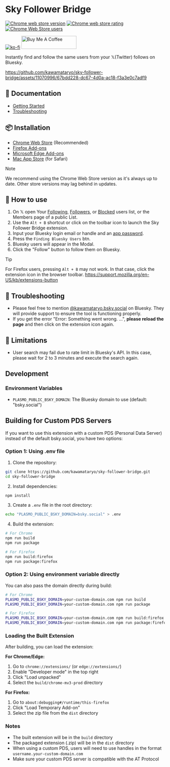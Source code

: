# Sky Follower Bridge

<a href="https://chrome.google.com/webstore/detail/sky-follower-bridge/behhbpbpmailcnfbjagknjngnfdojpko"><img alt="Chrome web store version" src="https://img.shields.io/chrome-web-store/v/behhbpbpmailcnfbjagknjngnfdojpko.svg"></a>
<a href="https://chrome.google.com/webstore/detail/sky-follower-bridge/behhbpbpmailcnfbjagknjngnfdojpko"><img alt="Chrome web store rating" src="https://img.shields.io/chrome-web-store/stars/behhbpbpmailcnfbjagknjngnfdojpko.svg"></a>
<a href="https://chrome.google.com/webstore/detail/sky-follower-bridge/behhbpbpmailcnfbjagknjngnfdojpko"><img alt="Chrome Web Store users" src="https://img.shields.io/chrome-web-store/users/behhbpbpmailcnfbjagknjngnfdojpko"></a>

[![ko-fi](https://ko-fi.com/img/githubbutton_sm.svg)](https://ko-fi.com/X8X315UWFN)
<a href="https://www.buymeacoffee.com/kawamata" target="_blank"><img src="https://cdn.buymeacoffee.com/buttons/default-orange.png" alt="Buy Me A Coffee" height="41" width="174"></a>


Instantly find and follow the same users from your 𝕏(Twitter) follows on Bluesky.

https://github.com/kawamataryo/sky-follower-bridge/assets/11070996/67bdd228-dc67-4d0a-ac18-f3a3e0c7adf9

## 📖 Documentation

- [Getting Started](https://sky-follower-bridge-docs.vercel.app/get-started)
- [Troubleshooting](https://sky-follower-bridge-docs.vercel.app/troubleshooting)

## 📦 Installation

- [Chrome Web Store](https://chrome.google.com/webstore/detail/sky-follower-bridge/behhbpbpmailcnfbjagknjngnfdojpko) (Recommended)
- [Firefox Add-ons](https://addons.mozilla.org/en-US/firefox/addon/sky-follower-bridge/)
- [Microsoft Edge Add-ons](https://microsoftedge.microsoft.com/addons/detail/sky-follower-bridge/dpeolmdblhfolkhlhbhlofkkpaojnnbb)
- [Mac App Store](https://apps.apple.com/us/app/sky-follower-bridge/id6738878242?mt=12) (for Safari)

> [!NOTE]
> We recommend using the Chrome Web Store version as it's always up to date. Other store versions may lag behind in updates.

## 🚀 How to use

1. On 𝕏 open Your [Following](https://x.com/following), [Followers](https://x.com/followers), or [Blocked](https://x.com/settings/blocked/all) users list, or the Members page of a public List.
2. Use the `Alt + B` shortcut or click on the toolbar icon to launch the Sky Follower Bridge extension.
3. Input your Bluesky login email or handle and an [app password](https://bsky.app/settings/app-passwords).
4. Press the `Finding Bluesky Users` btn.
5. Bluesky users will appear in the Modal.
6. Click the "Follow" button to follow them on Bluesky.


> [!TIP]
> For Firefox users, pressing `Alt + B` may not work. In that case, click the extension icon in the browser toolbar.
> https://support.mozilla.org/en-US/kb/extensions-button

## 🔧 Troubleshooting

- Please feel free to mention [@kawamataryo.bsky.social](https://bsky.app/profile/kawamataryo.bsky.social) on Bluesky. They will provide support to ensure the tool is functioning properly.
- If you get the error "Error: Something went wrong. ...", **please reload the page** and then click on the extension icon again.

## 🚨 Limitations

- User search may fail due to rate limit in Bluesky's API. In this case, please wait for 2 to 3 minutes and execute the search again.

## Development

### Environment Variables

- `PLASMO_PUBLIC_BSKY_DOMAIN`: The Bluesky domain to use (default: "bsky.social")

## Building for Custom PDS Servers

If you want to use this extension with a custom PDS (Personal Data Server) instead of the default bsky.social, you have two options:

### Option 1: Using .env file

1. Clone the repository:
```bash
git clone https://github.com/kawamataryo/sky-follower-bridge.git
cd sky-follower-bridge
```

2. Install dependencies:
```bash
npm install
```

3. Create a `.env` file in the root directory:
```bash
echo "PLASMO_PUBLIC_BSKY_DOMAIN=bsky.social" > .env
```

4. Build the extension:
```bash
# For Chrome
npm run build
npm run package

# For Firefox
npm run build:firefox
npm run package:firefox
```

### Option 2: Using environment variable directly

You can also pass the domain directly during build:

```bash
# For Chrome
PLASMO_PUBLIC_BSKY_DOMAIN=your-custom-domain.com npm run build
PLASMO_PUBLIC_BSKY_DOMAIN=your-custom-domain.com npm run package

# For Firefox
PLASMO_PUBLIC_BSKY_DOMAIN=your-custom-domain.com npm run build:firefox
PLASMO_PUBLIC_BSKY_DOMAIN=your-custom-domain.com npm run package:firefox
```

### Loading the Built Extension

After building, you can load the extension:

**For Chrome/Edge:**
1. Go to `chrome://extensions/` (or `edge://extensions/`)
2. Enable "Developer mode" in the top right
3. Click "Load unpacked" 
4. Select the `build/chrome-mv3-prod` directory

**For Firefox:**
1. Go to `about:debugging#/runtime/this-firefox`
2. Click "Load Temporary Add-on"
3. Select the zip file from the `dist` directory

### Notes
- The built extension will be in the `build` directory
- The packaged extension (.zip) will be in the `dist` directory
- When using a custom PDS, users will need to use handles in the format `username.your-custom-domain.com`
- Make sure your custom PDS server is compatible with the AT Protocol

